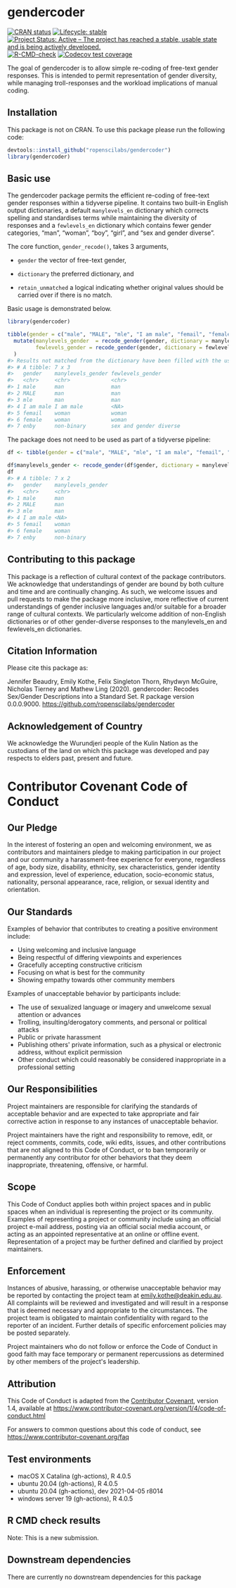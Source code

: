 
<!-- README.md is generated from README.Rmd. Please edit that file -->

# gendercoder

<!-- badges: start -->

[![CRAN
status](https://www.r-pkg.org/badges/version/gendercoder)](https://CRAN.R-project.org/package=gendercoder)
[![Lifecycle:
stable](https://img.shields.io/badge/lifecycle-stable-brightgreen.svg)](https://lifecycle.r-lib.org/articles/stages.html#stable)
[![Project Status: Active – The project has reached a stable, usable
state and is being actively
developed.](https://www.repostatus.org/badges/latest/active.svg)](https://www.repostatus.org/#active)
[![R-CMD-check](https://github.com/ropenscilabs/gendercoder/workflows/R-CMD-check/badge.svg)](https://github.com/ropenscilabs/gendercoder/actions)
[![Codecov test
coverage](https://codecov.io/gh/ropenscilabs/gendercoder/branch/master/graph/badge.svg)](https://codecov.io/gh/ropenscilabs/gendercoder?branch=master)
<!-- badges: end -->

The goal of gendercoder is to allow simple re-coding of free-text gender
responses. This is intended to permit representation of gender
diversity, while managing troll-responses and the workload implications
of manual coding.

## Installation

This package is not on CRAN. To use this package please run the
following code:

``` r
devtools::install_github("ropenscilabs/gendercoder")
library(gendercoder)
```

## Basic use

The gendercoder package permits the efficient re-coding of free-text
gender responses within a tidyverse pipeline. It contains two built-in
English output dictionaries, a default `manylevels_en` dictionary which
corrects spelling and standardises terms while maintaining the diversity
of responses and a `fewlevels_en` dictionary which contains fewer gender
categories, “man”, “woman”, “boy”, “girl”, and “sex and gender diverse”.

The core function, `gender_recode()`, takes 3 arguments,

-   `gender` the vector of free-text gender,

-   `dictionary` the preferred dictionary, and

-   `retain_unmatched` a logical indicating whether original values
    should be carried over if there is no match.

Basic usage is demonstrated below.

``` r
library(gendercoder)

tibble(gender = c("male", "MALE", "mle", "I am male", "femail", "female", "enby")) %>% 
  mutate(manylevels_gender  = recode_gender(gender, dictionary = manylevels_en, retain_unmatched = TRUE),
         fewlevels_gender = recode_gender(gender, dictionary = fewlevels_en, retain_unmatched = FALSE)
  )
#> Results not matched from the dictionary have been filled with the user inputted values
#> # A tibble: 7 x 3
#>   gender    manylevels_gender fewlevels_gender      
#>   <chr>     <chr>             <chr>                 
#> 1 male      man               man                   
#> 2 MALE      man               man                   
#> 3 mle       man               man                   
#> 4 I am male I am male         <NA>                  
#> 5 femail    woman             woman                 
#> 6 female    woman             woman                 
#> 7 enby      non-binary        sex and gender diverse
```

The package does not need to be used as part of a tidyverse pipeline:

``` r
df <- tibble(gender = c("male", "MALE", "mle", "I am male", "femail", "female", "enby")) 

df$manylevels_gender <- recode_gender(df$gender, dictionary = manylevels_en)
df
#> # A tibble: 7 x 2
#>   gender    manylevels_gender
#>   <chr>     <chr>            
#> 1 male      man              
#> 2 MALE      man              
#> 3 mle       man              
#> 4 I am male <NA>             
#> 5 femail    woman            
#> 6 female    woman            
#> 7 enby      non-binary
```

## Contributing to this package

This package is a reflection of cultural context of the package
contributors. We acknowledge that understandings of gender are bound by
both culture and time and are continually changing. As such, we welcome
issues and pull requests to make the package more inclusive, more
reflective of current understandings of gender inclusive languages
and/or suitable for a broader range of cultural contexts. We
particularly welcome addition of non-English dictionaries or of other
gender-diverse responses to the manylevels\_en and fewlevels\_en
dictionaries.

## Citation Information

Please cite this package as:

Jennifer Beaudry, Emily Kothe, Felix Singleton Thorn, Rhydwyn McGuire,
Nicholas Tierney and Mathew Ling (2020). gendercoder: Recodes Sex/Gender
Descriptions into a Standard Set. R package version 0.0.0.9000.
<https://github.com/ropenscilabs/gendercoder>

## Acknowledgement of Country

We acknowledge the Wurundjeri people of the Kulin Nation as the
custodians of the land on which this package was developed and pay
respects to elders past, present and future.
# Contributor Covenant Code of Conduct

## Our Pledge

In the interest of fostering an open and welcoming environment, we as
contributors and maintainers pledge to making participation in our project and
our community a harassment-free experience for everyone, regardless of age, body
size, disability, ethnicity, sex characteristics, gender identity and expression,
level of experience, education, socio-economic status, nationality, personal
appearance, race, religion, or sexual identity and orientation.

## Our Standards

Examples of behavior that contributes to creating a positive environment
include:

* Using welcoming and inclusive language
* Being respectful of differing viewpoints and experiences
* Gracefully accepting constructive criticism
* Focusing on what is best for the community
* Showing empathy towards other community members

Examples of unacceptable behavior by participants include:

* The use of sexualized language or imagery and unwelcome sexual attention or
 advances
* Trolling, insulting/derogatory comments, and personal or political attacks
* Public or private harassment
* Publishing others' private information, such as a physical or electronic
 address, without explicit permission
* Other conduct which could reasonably be considered inappropriate in a
 professional setting

## Our Responsibilities

Project maintainers are responsible for clarifying the standards of acceptable
behavior and are expected to take appropriate and fair corrective action in
response to any instances of unacceptable behavior.

Project maintainers have the right and responsibility to remove, edit, or
reject comments, commits, code, wiki edits, issues, and other contributions
that are not aligned to this Code of Conduct, or to ban temporarily or
permanently any contributor for other behaviors that they deem inappropriate,
threatening, offensive, or harmful.

## Scope

This Code of Conduct applies both within project spaces and in public spaces
when an individual is representing the project or its community. Examples of
representing a project or community include using an official project e-mail
address, posting via an official social media account, or acting as an appointed
representative at an online or offline event. Representation of a project may be
further defined and clarified by project maintainers.

## Enforcement

Instances of abusive, harassing, or otherwise unacceptable behavior may be
reported by contacting the project team at emily.kothe@deakin.edu.au. All
complaints will be reviewed and investigated and will result in a response that
is deemed necessary and appropriate to the circumstances. The project team is
obligated to maintain confidentiality with regard to the reporter of an incident.
Further details of specific enforcement policies may be posted separately.

Project maintainers who do not follow or enforce the Code of Conduct in good
faith may face temporary or permanent repercussions as determined by other
members of the project's leadership.

## Attribution

This Code of Conduct is adapted from the [Contributor Covenant][homepage], version 1.4,
available at https://www.contributor-covenant.org/version/1/4/code-of-conduct.html

[homepage]: https://www.contributor-covenant.org

For answers to common questions about this code of conduct, see
https://www.contributor-covenant.org/faq
## Test environments
* macOS X Catalina (gh-actions), R 4.0.5
* ubuntu 20.04 (gh-actions), R 4.0.5
* ubuntu 20.04 (gh-actions), dev 2021-04-05 r8014
* windows server 19 (gh-actions), R 4.0.5

## R CMD check results
Note: This is a new submission.

## Downstream dependencies

There are currently no downstream dependencies for this package
